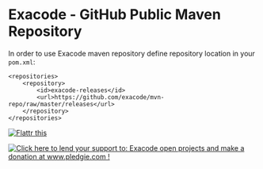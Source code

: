 Exacode - GitHub Public Maven Repository
========================================

In order to use Exacode maven repository define repository location in your `pom.xml`:

	<repositories>
	    <repository>
	        <id>exacode-releases</id>
	        <url>https://github.com/exacode/mvn-repo/raw/master/releases</url>
	    </repository>
	</repositories>

[![Flattr this](http://api.flattr.com/button/button-static-50x60.png "Flattr This!")](https://flattr.com/submit/auto?user_id=exacode&url=https%3A%2F%2Fgithub.com%2Fexacode%2Fmvn-repo "Flattr this")

<a href='http://www.pledgie.com/campaigns/22342'><img alt='Click here to lend your support to: Exacode open projects and make a donation at www.pledgie.com !' src='http://www.pledgie.com/campaigns/22342.png?skin_name=chrome' border='0' /></a>
